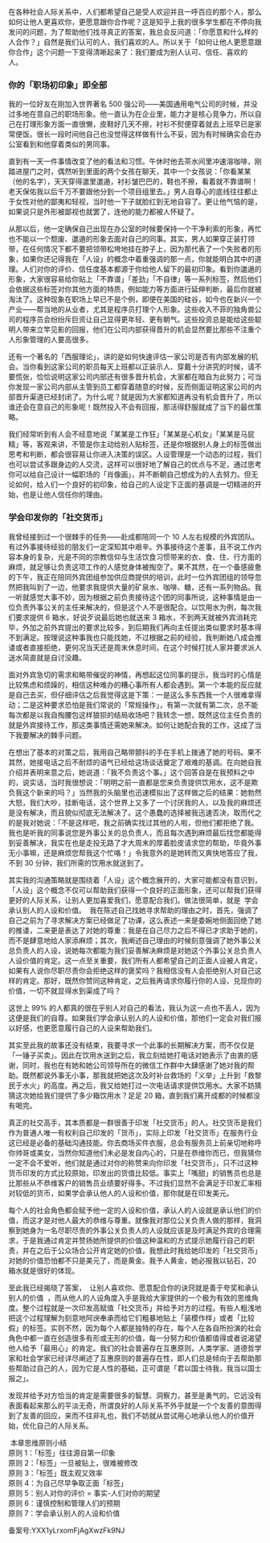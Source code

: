 在各种社会人际关系中，人们都希望自己是受人欢迎并且一呼百应的那个人，那么如何让他人更喜欢你，更愿意跟你合作呢？这是知乎上我的很多学生都在不停向我发问的问题，为了帮助他们找寻真正的答案，我总会反问道：「你愿意和什么样的人合作？」自然是我们认可的人，我们喜欢的人。所以关于「如何让他人更愿意跟你合作」这个问题一下变得清晰起来了：我们要成为别人认可、信任、喜欢的人。 

### 你的「职场初印象」即全部 

我的一位好友在刚加入世界著名 500 强公司——美国通用电气公司的时候，并没过多地在意自己的职场形象。他一直认为在企业里，能力才是核心竞争力，所以自己在打理形象方面一直很懒，皮鞋好几天不擦，衬衫不熨便穿着就去上班早已是家常便饭。很长一段时间他自己也没觉得这样做有什么不妥，因为有时候确实会在办公室看到和他穿着类似的男同事。 

直到有一天一件事情改变了他的看法和习惯。午休时他去茶水间里冲速溶咖啡，刚踏进屋门之时，偶然听到里面的两个女孩在聊天，其中一个女孩说：「你看某某（他的名字），天天穿得邋里邋遢，衬衫皱巴巴的，鞋也不擦，看着就不靠谱啊！老天保佑我以后千万不要跟他分到一个项目组里去。」男人自尊心的底线往往都止于女性对他的鄙夷和轻视，当时他一下子就脸红到无地自容了。更让他气恼的是，如果说只是外形被鄙视也就罢了，连他的能力都被人怀疑了。 

从那以后，他一定确保自己出现在办公室的时候要保持一个干净利索的形象，再忙也不能以一个颓废、邋遢的形象去面对自己的同事。其实，男人如果穿正装打领带，在任何情况下都不要把领带松垮地挂在脖子上，因为那代表了一个失败者的形象，如果你还记得我在「人设」的概念中着重强调的那一点，你就能明白其中的道理。人们对你的评价、信任度基本都源于你给他人留下的最初印象。看到你邋遢的形象，大家很容易给你贴上「不靠谱」「差劲」「不自律」等一系列标签，然后他们会依据这些标签对你其他方面的特质，例如能力等方面进行延伸判断，最后你就被淘汰了。这种现象在职场上早已不是个例，即便在美国的硅谷，如今也在新兴一个产业——帮当地的从业者，尤其是程序员打理个人形象。这些收入不菲的独角兽公司的程序员会纷纷斥巨资让自己显得更年轻、更有朝气。这些投资总是能给这些聪明人带来立竿见影的回报，他们在公司内部获得晋升的机会显然要比那些不注重个人形象管理的人要高很多。 

还有一个著名的「西服理论」，讲的是如何快速评估一家公司是否有内部发展的机会。当你看到这家公司的职员每天上班都以正装示人、穿戴十分讲究的时候，请不要慌张，恰恰说明这家公司内部还有很多晋升机会，大家都在暗自为此努力；可当你发现一家公司内部从主管到员工都穿着随意的时候，反而侧面证明这家公司的内部晋升渠道已经封闭了。为什么呢？就是因为大家都知道再没有机会晋升了，所以谁还会在意自己的形象呢！既然投入不会有回报，那活得舒服就成了当下的最优策略。 

我们经常听到有人会不经意地说「某某是工作狂」「某某是心机女」「某某是马屁精」等，客观来讲，不管是你主动给别人贴标签，还是你根据别人身上的标签做出思考和判断，都会很容易让你进入决策的误区。人设管理是一个动态的过程，我们也可以尝试多跟身边的人交流，这样可以很好地了解自己的优点与不足，通过思考你可以给自己设计一幅职场的「肖像画」，并不断朝自己想成为的人去努力。但无论如何，给人们一个良好的初印象，给自己的人设定下正面的基调是一切精进的开始，也是让他人信任你的理由。 

### 学会印发你的「社交货币」 

我曾经接到过一个很棘手的任务——赴成都陪同一个 10 人左右规模的外宾团队。有过外事接待经验的朋友们一定深知其中艰辛。外事接待这个差事，且不说工作内容本身的复杂，光是不同的宗教信仰与生活饮食习惯带来的衣、食、住、行方面的麻烦，就足够让负责这项工作的人感觉身体被掏空了。果不其然，在一个备感疲惫的下午，我正在陪同外宾团组参加供应商提供的培训，此时一位外宾团组的领导忽然把我叫到了一边，他要求我提供大量的矿泉水、咖啡、糖，还有一系列物品。我一听就感觉大事不妙，因为根据之前负责接待这个团的同事所说，这种事情是由一位负责外事公关的主任来解决的，但是这个人不是很配合。以饮用水为例，每次我们要求提供 6 箱水，好说歹说最后她也就送来 3 箱水，不到两天就被外宾消耗完毕，外加之前外宾提出的要求比较多，到后期我们再向主任提出类似要求时基本得不到满足。按理说这种事我也只能找她，不过根据之前的经验，我判断她八成会推诿或者直接拒绝，更何况当天还是周末休息时间，在这个时候打扰人家并要求派人送水简直就是自讨没趣。 

面对外宾急切的需求和略带催促的神情，再想起这位同事的提示，我当时的心情是比较焦虑和烦躁的，相信这种难办的糟心事所有人都会遇到。第一个本能的反应就是自己去买，但仔细评估之后我觉得这是下策：一是这么多东西我一个人很难拿得动；二是这种要求恐怕是我们常说的「常规操作」，有第一次就有第二次，总不能每次都是以我自掏腰包这样狼狈的结局收场吧？我转念一想，既然这位主任负责的就是外宾接待工作，那这类事情还需她来解决。如何让她配合我的工作，这成了当下我要解决的棘手问题。 

在想出了基本的对策之后，我用自己略带颤抖的手在手机上拨通了她的号码。果不其然，她接电话之后不耐烦的语气已经给这场谈话奠定了艰难的基调。在向她自我介绍并表明来意之后，她说道：「我不负责这个事。」这个回答自是在我预料之中的，说实话，当时我很想说：「明明之前一直都是您来负责提供饮用水，这不是欺负我这个新来的吗？」当然我的头脑里也迅速模拟出了这样做之后的结果：她勃然大怒，我们大吵，挂断电话，这个世界上又多了一个讨厌我的人，以及我的麻烦还是没有解决，而且貌似彻底无法解决了。这个愚蠢的选择被我迅速否决，取而代之的是我对她说：「不是这样吧，我之前确实找过其他的人啦，但他们都拒绝了我。我也是听我的同事说您是外事公关的总负责人，而且每次遇到麻烦最后找您都能得到妥善解决，我实在也是走投无路了才大周末的厚着脸皮请求您的帮助，毕竟外事无小事嘛，还是麻烦您帮我这个忙咯！」令我意外的是她转而又爽快地答应了我，不到 30 分钟，我们所需的饮用水就送到了。 

其实我的沟通策略就是围绕着「人设」这个概念展开的，大家可能都没有意识到，「人设」这个概念不仅可以帮助我们获得一个良好的正面形象，还可以帮我们获得更好的人际关系，让别人更加喜爱我们，愿意配合我们。做法很简单，就是  学会承认别人的人设和价值。  我在陈述自己找她寻求帮助的理由之时，首先，强调了自己之前为了寻求解决方案已经做足了功课，这么表述一来是委婉地侧面回绝了她的推诿，二来更是表达了对她的尊重：我是在自己尽力之后不得已才求助于她的，而不是肆意地给人家添麻烦；其次，我阐述自己理由的时候刻意强调了她外事公关总负责人的人设，说她每次都能为我们妥善解决麻烦是对她这个外事公关总负责人人设价值的肯定。这一点至关重要，我们所有人都希望自己的正面人设被人肯定，如果有人说你尽职尽责你会拒绝这样的褒奖吗？我相信没有人会拒绝别人对自己这样的肯定。那好，既然你赞同这种肯定，之后我再请求你履行你的人设、兑现你的价值，一切不就显得水到渠成了吗？ 

这世上 99\% 的人都真的很在乎别人对自己的看法，我认为这一点也不丢人，因为这便是我们的自尊。如果我们学会承认别人的人设和价值，那他们一定会对我们报以好感，也更愿意履行自己的人设来帮助我们。 

其实至此我的故事还没有结束，我要寻求一个此事的长期解决方案，而不仅仅是「一锤子买卖」。因此在饮用水送到之后，我立刻给她打电话对她表示了由衷的感谢，同时，我也在有她和她公司领导所在的微信工作群中大肆感谢了她对我的帮助。既然都说外事无小事，那我就把她这次及时补台救场的「义举」上升到「救黎民于水火」的高度。再之后，我又给她打过一次电话请求提供饮用水。大家不妨猜猜这次她给我们提供了多少箱饮用水？足足 20 箱，直到我们离开成都的时候都没有喝完。 

真正的社交高手，其本质都是一群很善于印发「社交货币」的人。社交货币是我们作为普通人唯一有权利自己印发的「货币」，实际上印发「社交货币」在服务行业这已经是必备的基础沟通技能。你去商场买件衣服，总会有服务员上前亲切地称呼你帅哥或美女，当然你知道他们未必是发自内心的，只是在恭维你而已，但我猜你一定不会不爱听，他们就是通过对你的称赞来向你印发「社交货币」，只不过这种货币印发的方式比较原始，印发出的货值比较低。事实上「嘴甜」的销售员也总是比那些从不恭维客户的销售员业绩要好得多。不过我们显然不会满足于印发汇率相对较低的货币，如果学会承认他人的人设和价值，那你就是在印发美元。 

每个人的社会角色都会赋予他一定的人设和价值，承认人的人设就是承认他们的价值，而这才是对他人最大的恭维与尊重。就像我对那位公关负责人做的那样，我洞察到她身为一名尽职尽责的外事公关负责人的人设就应该是及时满足外宾的合理需求，于是我通过肯定并赞扬她所提供的价值这种温和的方式提示她履行自己的职责，并在之后于公众场合公开肯定她的价值，我想此时我给她印发的「社交货币」对她的价值恐怕都不只是美元了，而是黄金。我予人黄金，她必报我以钻石，20 箱水就是很好的体现。 

至此我已经揭晓了答案，  让别人喜欢你、愿意配合你的诀窍就是善于夸奖和承认别人的价值  ，而从他人的人设角度入手是我给大家提供的一个极为有效的思维角度。整个过程就是一次印发高赋值「社交货币」并给予对方的过程。有些人粗浅地把这个过程理解为刻意地阿谀奉承而给它们粗暴地贴上「装模作样」或者「比较假」的标签。实则不然，因为每个人都是独特的存在，每个人在各自所扮演的社会角色中都一直在创造很多有形或无形的价值，每一分努力和价值都值得或者说渴望他人给予「最用心」的肯定。我们的社会普遍存在互惠原则，人类学家、道德哲学家和社会学家已经详尽阐述了互惠原则的普遍存在性，即人们总是倾向于去帮助那些帮助过自己的人，因为它是人性的基础，正可谓是「君以国士待我，我当以国士报之」。 

发现并给予对方恰当的肯定是需要很多的智慧、洞察力，甚至是勇气的。它远没有表面看起来那么的平淡无奇，所谓良好的人际关系不外乎就是一个个友善的意图得到了友善的回应，来而不往非礼也，我们不妨就从尝试用心地承认他人的价值开始，优化自己的人际关系。 

 本章思维原则小结     
原则 1：「标签」往往源自第一印象    
原则 2：「标签」一旦被贴上，很难被修改    
原则 3：「标签」既主观又效率    
原则 4：为自己尽早争取正面「标签」    
原则 5：别人对你的评价 = 事实-人们对你的期望    
原则 6：谨慎控制和管理人们的预期    
原则 7：学会承认别人的人设和价值    

备案号:YXX1yLrxomFjAgXwzFk9NJ